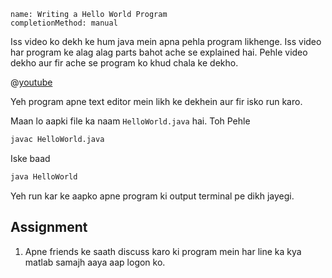 ```ngMeta
name: Writing a Hello World Program
completionMethod: manual
```

Iss video ko dekh ke hum java mein apna pehla program likhenge. Iss video har program ke alag alag parts bahot ache se explained hai. Pehle video dekho aur fir ache se program ko khud chala ke dekho.

@[youtube](85qGu3CFjo8)

Yeh program apne text editor mein likh ke dekhein aur fir isko run karo.

Maan lo aapki file ka naam `HelloWorld.java` hai. Toh Pehle

```sh
javac HelloWorld.java
```

Iske baad

```sh
java HelloWorld
```

Yeh run kar ke aapko apne program ki output terminal pe dikh jayegi.

## Assignment

1. Apne friends ke saath discuss karo ki program mein har line ka kya matlab samajh aaya aap logon ko.
